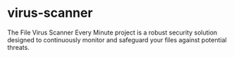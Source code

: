 # virus-scanner
The File Virus Scanner Every Minute project is a robust security solution designed to continuously monitor and safeguard your files against potential threats.
